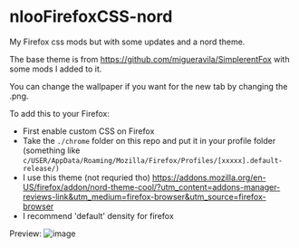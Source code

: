 # nlooFirefoxCSS-nord
My Firefox css mods but with some updates and a nord theme.

The base theme is from https://github.com/migueravila/SimplerentFox with some mods I added to it. 

You can change the wallpaper if you want for the new tab by changing the .png. 

To add this to your Firefox:
- First enable custom CSS on Firefox
- Take the `./chrome` folder on this repo and put it in your profile folder (something like `c/USER/AppData/Roaming/Mozilla/Firefox/Profiles/[xxxxx].default-release/)`
- I use this theme (not requried tho) https://addons.mozilla.org/en-US/firefox/addon/nord-theme-cool/?utm_content=addons-manager-reviews-link&utm_medium=firefox-browser&utm_source=firefox-browser
- I recommend 'default' density for firefox

Preview:
![image](https://user-images.githubusercontent.com/45517947/111919392-1e03ef80-8a60-11eb-9d0e-a362493fd5aa.png)
